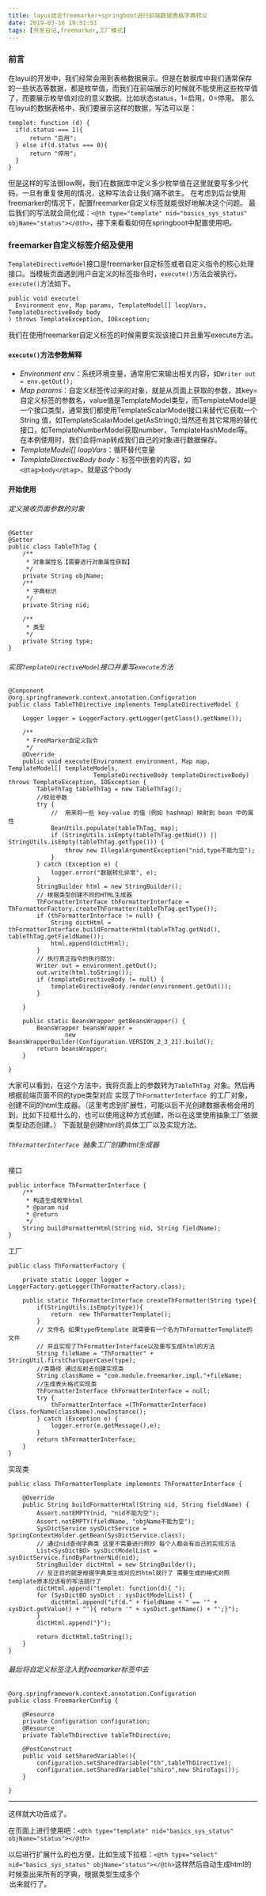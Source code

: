 ```yaml
---
title: layui结合freemarker+springboot进行前端数据表格字典转义
date: 2019-03-16 19:51:53
tags: [开发日记,freemarker,工厂模式]
---
```


### 前言
在layui的开发中，我们经常会用到表格数据展示。但是在数据库中我们通常保存的一些状态等数据，都是枚举值，而我们在前端展示的时候就不能使用这些枚举值了，而要展示枚举值对应的意义数据。比如状态status，1=启用，0=停用。
那么在layui的数据表格中，我们要展示这样的数据，写法可以是：
```
templet: function (d) {
  if(d.status === 1){
      return "启用";
  } else if(d.status === 0){
      return "停用";
  }
}
```
但是这样的写法很low啊，我们在数据库中定义多少枚举值在这里就要写多少代码，一旦有重复使用的情况，这种写法会让我们痛不欲生。
在考虑到后台使用freemarker的情况下，配置freemarker自定义标签就能很好地解决这个问题。
最后我们的写法就会简化成：`<@th type="template" nid="basics_sys_status" objName="status"></@th>`，接下来看看如何在springboot中配置使用吧。
<!-- more -->
### freemarker自定义标签介绍及使用
`TemplateDirectiveModel`接口是freemarker自定标签或者自定义指令的核心处理接口。当模板页面遇到用户自定义的标签指令时，`execute()`方法会被执行。`execute()`方法如下。
```
public void execute(
  Environment env, Map params, TemplateModel[] loopVars, TemplateDirectiveBody body
) throws TemplateException, IOException;
```
我们在使用freemarker自定义标签的时候需要实现该接口并且重写execute方法。
#### `execute()`方法参数解释
- *Environment env*：系统环境变量，通常用它来输出相关内容，如`Writer out = env.getOut();`
- *Map params*：自定义标签传过来的对象，就是从页面上获取的参数，其key=自定义标签的参数名，value值是TemplateModel类型，而TemplateModel是一个接口类型，通常我们都使用TemplateScalarModel接口来替代它获取一个String 值，如TemplateScalarModel.getAsString();当然还有其它常用的替代接口，如TemplateNumberModel获取number，TemplateHashModel等。
  在本例使用时，我们会将map转成我们自己的对象进行数据保存。
- *TemplateModel[] loopVars*：循环替代变量
- *TemplateDirectiveBody body*：标签中嵌套的内容，如`<@tag>body</@tag>`，就是这个body

#### 开始使用

###### 定义接收页面参数的对象
```
@Getter
@Setter
public class TableThTag {
    /**
     * 对象属性名【需要进行对象属性获取】
     */
    private String objName;
    /**
     * 字典标识
     */
    private String nid;

    /**
     * 类型
     */
    private String type;
}
```
###### 实现`TemplateDirectiveModel`接口并重写`execute`方法
```
@Component
@org.springframework.context.annotation.Configuration
public class TableThDirective implements TemplateDirectiveModel {

    Logger logger = LoggerFactory.getLogger(getClass().getName());

    /**
     * FreeMarker自定义指令
     */
    @Override
    public void execute(Environment environment, Map map, TemplateModel[] templateModels,
                        TemplateDirectiveBody templateDirectiveBody) throws TemplateException, IOException {
        TableThTag tableThTag = new TableThTag();
        //校验参数
        try {
            //  用来将一些 key-value 的值（例如 hashmap）映射到 bean 中的属性
            BeanUtils.populate(tableThTag, map);
            if (StringUtils.isEmpty(tableThTag.getNid()) || StringUtils.isEmpty(tableThTag.getType())) {
                throw new IllegalArgumentException("nid,type不能为空");
            }
        } catch (Exception e) {
            logger.error("数据转化异常", e);
        }
        StringBuilder html = new StringBuilder();
        // 根据类型创建不同的HTML生成器
        ThFormatterInterface thFormatterInterface = ThFormatterFactory.createThFormatter(tableThTag.getType());
        if (thFormatterInterface != null) {
            String dictHtml = thFormatterInterface.buildFormatterHtml(tableThTag.getNid(), tableThTag.getFieldName());
            html.append(dictHtml);
        }
        // 执行真正指令的执行部分:
        Writer out = environment.getOut();
        out.write(html.toString());
        if (templateDirectiveBody != null) {
            templateDirectiveBody.render(environment.getOut());
        }

    }

    public static BeansWrapper getBeansWrapper() {
        BeansWrapper beansWrapper =
                new BeansWrapperBuilder(Configuration.VERSION_2_3_21).build();
        return beansWrapper;
    }

}
```
大家可以看到，在这个方法中，我将页面上的参数转为`TableThTag `对象。然后再根据前端页面不同的type类型对应
实现了`ThFormatterInterface `的工厂对象，创建不同的html生成器。（这里考虑到扩展性，可能以后不光创建数据表格会用的到，比如下拉框什么的，也可以使用这种方式创建，所以在这里使用抽象工厂依据类型动态创建。）
下面就是创建html的具体工厂以及实现方法。
###### `ThFormatterInterface `抽象工厂创建html生成器
接口
```
public interface ThFormatterInterface {
    /**
     * 构造生成枚举html
     * @param nid
     * @return
     */
    String buildFormatterHtml(String nid, String fieldName);
}
```
工厂
```
public class ThFormatterFactory {

    private static Logger logger = LoggerFactory.getLogger(ThFormatterFactory.class);

    public static ThFormatterInterface createThFormatter(String type){
        if(StringUtils.isEmpty(type)){
            return  new ThFormatterTemplate();
        }
        // 文件名 如果type传template 就需要有一个名为ThFormatterTemplate的文件
        // 并且实现了ThFormatterInterface以及重写生成html的方法
        String fileName = "ThFormatter" + StringUtil.firstCharUpperCase(type);
        //类路径 通过反射去创建实现类
        String className = "com.module.freemarker.impl."+fileName;
        //生成表头格式实现类
        ThFormatterInterface thFormatterInterface = null;
        try {
            thFormatterInterface =(ThFormatterInterface) Class.forName(className).newInstance();
        } catch (Exception e) {
            logger.error(e.getMessage(),e);
        }
        return thFormatterInterface;
    }
}
```
实现类
```
public class ThFormatterTemplate implements ThFormatterInterface {

    @Override
    public String buildFormatterHtml(String nid, String fieldName) {
        Assert.notEMPTY(nid, "nid不能为空");
        Assert.notEMPTY(fieldName, "objName不能为空");
        SysDictService sysDictService = SpringContextHolder.getBean(SysDictService.class);
        // 通过nid查询字典类 这里不需要进行照抄 每个人都会有自己的实现方法
        List<SysDictBO> sysDictModelList = sysDictService.findByPartnerNid(nid);
        StringBuilder dictHtml = new StringBuilder();
        // 反正目的就是根据字典类生成对应的html就行了 需要生成的格式对照template原本应该有的写法就行了
        dictHtml.append("templet: function(d){ ");
        for (SysDictBO sysDict : sysDictModelList) {
            dictHtml.append("if(d." + fieldName + " == '" + sysDict.getValue() + "'){ return '" + sysDict.getName() + "';}");
        }
        dictHtml.append("}");

        return dictHtml.toString();
    }
}
```
###### 最后将自定义标签注入到freemarker标签中去
```
@org.springframework.context.annotation.Configuration
public class FreemarkerConfig {

    @Resource
    private Configuration configuration;
    @Resource
    private TableThDirective tableThDirective;

    @PostConstruct
    public void setSharedVariable(){
        configuration.setSharedVariable("th",tableThDirective);
        configuration.setSharedVariable("shiro",new ShiroTags());
    }

}
```
---
这样就大功告成了。

在页面上进行使用吧：`<@th type="template" nid="basics_sys_status" objName="status"></@th>`

以后进行扩展什么的也方便，比如生成下拉框：`<@th type="select" nid="basics_sys_status" objName="status"></@th>`这样然后自动生成html的时候查出来所有的字典，根据类型生成多个<option>出来就行了。
